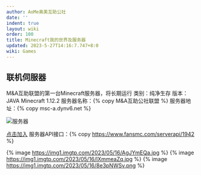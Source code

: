 ```yaml
---
author: AoMe奥美互助公社
date: ''
indent: true
layout: wiki
order: 100
title: Minecraft我的世界及服务器
updated: 2023-5-27T14:16:7.747+8:0
wiki: Games
---
```

## 联机伺服器

M&A互助联盟的第一台Minecraft服务器，将长期运行
类别：纯净生存
版本：JAVA Minecraft 1.12.2
服务器名称：{% copy M&A互助公社联盟 %}
服务器地址：{% copy msc-a.dynv6.net %}

![服务器](https://www.fansmc.com/banner/1942/村庄/FFFFFF/FF1414/medium)

[点击加入](https://www.fansmc.com/server/1942.html)
服务器API接口：{% copy https://www.fansmc.com/serverapi/1942 %}

{% image https://img1.imgtp.com/2023/05/16/AgJYmEQa.jpg %}
{% image https://img1.imgtp.com/2023/05/16/lXmmeaZq.jpg %}
{% image https://img1.imgtp.com/2023/05/16/8e3pNWSv.png %}

